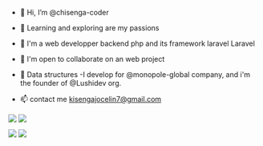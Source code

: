 - 👋 Hi, I’m @chisenga-coder
- 👀 Learning and exploring are my passions
- 🌱 I'm a web developper backend php and its framework laravel Laravel
- 💞️ I'm open to collaborate on an web project
- 🌱 Data structures
-I develop for @monopole-global company, and i'm the founder of
@Lushidev org.

- 📫 contact me kisengajocelin7@gmail.com


<img align="center" src="https://github-readme-stats.vercel.app/api//?username=jocelinkisenga&commit=true" />  <img align="center" src="https://github-readme-stats.vercel.app/api/top-langs/?username=jocelinkisenga&commit=true" />  

![](https://img.shields.io/badge/<PHP>-<LARAVEL>-informational?style=flat&logo=<LOGO_NAME>&logoColor=white&color=2bbc8a)   ![](https://img.shields.io/badge/<PYTHON>-<DESKTOP>-informational?style=flat&logo=<LOGO_NAME>&logoColor=white&color=2bbc8a)
